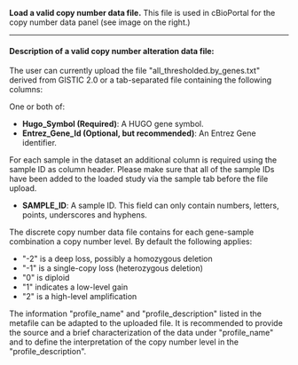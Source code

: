 **Load a valid copy number data file.** This file is used in cBioPortal for the copy number data panel (see image on the right.)

---

#### Description of a valid copy number alteration data file:

The user can currently upload the file "all_thresholded.by_genes.txt" derived from GISTIC 2.0 or a tab-separated file containing the following columns:

One or both of:

- **Hugo_Symbol (Required)**: A HUGO gene symbol.
- **Entrez_Gene_Id (Optional, but recommended)**: An Entrez Gene identifier.

For each sample in the dataset an additional column is required using the sample ID as column header. Please make sure that all of the sample IDs have been added to the loaded study via the sample tab before the file upload.

- **SAMPLE_ID**: A sample ID. This field can only contain numbers, letters, points, underscores and hyphens.

The discrete copy number data file contains for each gene-sample combination a copy number level. By default the following applies:
- "-2" is a deep loss, possibly a homozygous deletion
- "-1" is a single-copy loss (heterozygous deletion)
- "0" is diploid
- "1" indicates a low-level gain
- "2" is a high-level amplification

The information "profile_name" and "profile_description" listed in the metafile can be adapted to the uploaded file. It is recommended to provide the source and a brief characterization of the data under "profile_name" and to define the interpretation of the copy number level in the "profile_description". 